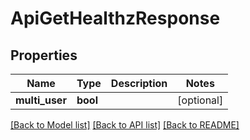 # ApiGetHealthzResponse

## Properties
Name | Type | Description | Notes
------------ | ------------- | ------------- | -------------
**multi_user** | **bool** |  | [optional] 

[[Back to Model list]](../README.md#documentation-for-models) [[Back to API list]](../README.md#documentation-for-api-endpoints) [[Back to README]](../README.md)


